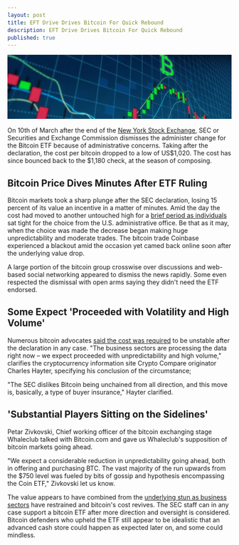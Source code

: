 ```yaml
---
layout: post
title: EFT Drive Drives Bitcoin For Quick Rebound
description: EFT Drive Drives Bitcoin For Quick Rebound
published: true
---
```


<p><center><img src="/images/quick-rebound.jpg" alt="Bitcoin For Quick Rebound"/></center></p>

<p>On 10th of March after the end of the <a href="/bitcoin-predictions-from-reserve-bank-of-india">New York Stock Exchange</a>, SEC or Securities and Exchange Commission dismisses the administer change for the Bitcoin ETF because of administrative concerns. Taking after the declaration, the cost per bitcoin dropped to a low of US$1,020. The cost has since bounced back to the $1,180 check, at the season of composing. </p>

<h2>Bitcoin Price Dives Minutes After ETF Ruling </h2>

<p>Bitcoin markets took a sharp plunge after the SEC declaration, losing 15 percent of its value an incentive in a matter of minutes. Amid the day the cost had moved to another untouched high for a <a href="/why-bitcoin-bill-of-north-dakota-is-failure">brief period as individuals</a> sat tight for the choice from the U.S. administrative office. Be that as it may, when the choice was made the decrease began making huge unpredictability and moderate trades. The bitcoin trade Coinbase experienced a blackout amid the occasion yet camed back online soon after the underlying value drop. </p>

<p>A large portion of the bitcoin group crosswise over discussions and web-based social networking appeared to dismiss the news rapidly. Some even respected the dismissal with open arms saying they didn't need the ETF endorsed. </p>

<h2>Some Expect 'Proceeded with Volatility and High Volume' </h2>

<p>Numerous bitcoin advocates <a href="/beijing-threatens-shut-down-bitcoin-exchanges">said the cost was required</a> to be unstable after the declaration in any case. "The business sectors are processing the data right now – we expect proceeded with unpredictability and high volume," clarifies the cryptocurrency information site Crypto Compare originator Charles Hayter, specifying his conclusion of the circumstance; </p>

<p>"The SEC dislikes Bitcoin being unchained from all direction, and this move is, basically, a type of buyer insurance," Hayter clarified. </p>

<h2>'Substantial Players Sitting on the Sidelines' </h2>

<p>Petar Zivkovski, Chief working officer of the bitcoin exchanging stage Whaleclub talked with Bitcoin.com and gave us Whaleclub's supposition of bitcoin markets going ahead. </p>

<p>"We expect a considerable reduction in unpredictability going ahead, both in offering and purchasing BTC. The vast majority of the run upwards from the $750 level was fueled by bits of gossip and hypothesis encompassing the Coin ETF," Zivkovski let us know. </p>

<p>The value appears to have combined from the <a href="/bitcoin-gambling-investments-512">underlying stun as business sectors</a> have restrained and bitcoin's cost revives. The SEC staff can in any case support a bitcoin ETF after more direction and oversight is considered. Bitcoin defenders who upheld the ETF still appear to be idealistic that an advanced cash store could happen as expected later on, and some could mindless.</p>
